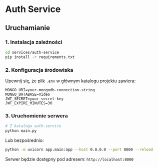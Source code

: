 # Auth Service

## Uruchamianie

### 1. Instalacja zależności

```bash
cd services/auth-service
pip install -r requirements.txt
```

### 2. Konfiguracja środowiska

Upewnij się, że plik `.env` w głównym katalogu projektu zawiera:

```env
MONGO_URI=your-mongodb-connection-string
MONGO_DATABASE=Video
JWT_SECRET=your-secret-key
JWT_EXPIRE_MINUTES=30
```

### 3. Uruchomienie serwera

```bash
# Z katalogu auth-service
python main.py
```

Lub bezpośrednio:

```bash
python -m uvicorn app.main:app --host 0.0.0.0 --port 8000 --reload
```

Serwer będzie dostępny pod adresem: `http://localhost:8000`

